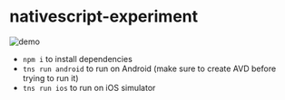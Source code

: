 # nativescript-experiment

![demo](https://github.com/agibalov/angular2-experiment/raw/master/nativescript-experiment/demo.png)

* `npm i` to install dependencies
* `tns run android` to run on Android (make sure to create AVD before trying to run it)
* `tns run ios` to run on iOS simulator
